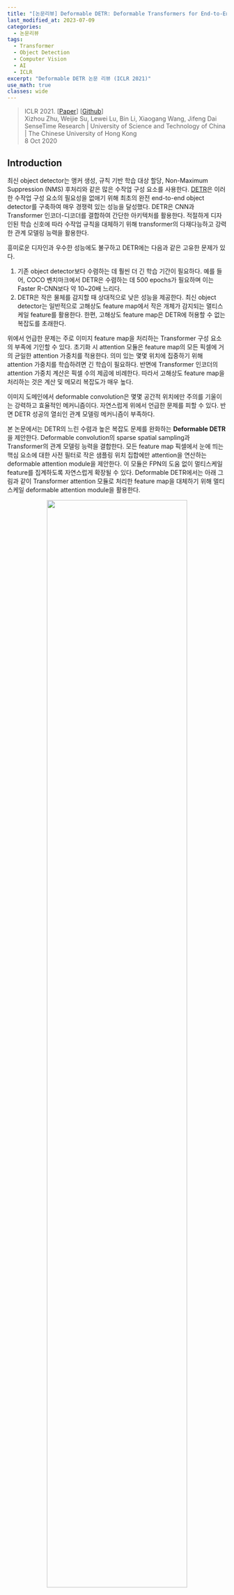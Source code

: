 ```yaml
---
title: "[논문리뷰] Deformable DETR: Deformable Transformers for End-to-End Object Detection"
last_modified_at: 2023-07-09
categories:
  - 논문리뷰
tags:
  - Transformer
  - Object Detection
  - Computer Vision
  - AI
  - ICLR
excerpt: "Deformable DETR 논문 리뷰 (ICLR 2021)"
use_math: true
classes: wide
---
```


> ICLR 2021. [[Paper](https://arxiv.org/abs/2010.04159)] [[Github](https://github.com/fundamentalvision/Deformable-DETR)]  
> Xizhou Zhu, Weijie Su, Lewei Lu, Bin Li, Xiaogang Wang, Jifeng Dai  
> SenseTime Research | University of Science and Technology of China | The Chinese University of Hong Kong  
> 8 Oct 2020  

## Introduction
최신 object detector는 앵커 생성, 규칙 기반 학습 대상 할당, Non-Maximum Suppression (NMS) 후처리와 같은 많은 수작업 구성 요소를 사용한다. [DETR](https://kimjy99.github.io/논문리뷰/detr)은 이러한 수작업 구성 요소의 필요성을 없애기 위해 최초의 완전 end-to-end object detector를 구축하여 매우 경쟁력 있는 성능을 달성했다. DETR은 CNN과 Transformer 인코더-디코더를 결합하여 간단한 아키텍처를 활용한다. 적절하게 디자인된 학습 신호에 따라 수작업 규칙을 대체하기 위해 transformer의 다재다능하고 강력한 관계 모델링 능력을 활용한다.

흥미로운 디자인과 우수한 성능에도 불구하고 DETR에는 다음과 같은 고유한 문제가 있다. 

1. 기존 object detector보다 수렴하는 데 훨씬 더 긴 학습 기간이 필요하다. 예를 들어, COCO 벤치마크에서 DETR은 수렴하는 데 500 epochs가 필요하며 이는 Faster R-CNN보다 약 10~20배 느리다. 
2. DETR은 작은 물체를 감지할 때 상대적으로 낮은 성능을 제공한다. 최신 object detector는 일반적으로 고해상도 feature map에서 작은 개체가 감지되는 멀티스케일 feature를 활용한다. 한편, 고해상도 feature map은 DETR에 허용할 수 없는 복잡도를 초래한다. 

위에서 언급한 문제는 주로 이미지 feature map을 처리하는 Transformer 구성 요소의 부족에 기인할 수 있다. 초기화 시 attention 모듈은 feature map의 모든 픽셀에 거의 균일한 attention 가중치를 적용한다. 의미 있는 몇몇 위치에 집중하기 위해 attention 가중치를 학습하려면 긴 학습이 필요하다. 반면에 Transformer 인코더의 attention 가중치 계산은 픽셀 수의 제곱에 비례한다. 따라서 고해상도 feature map을 처리하는 것은 계산 및 메모리 복잡도가 매우 높다.

이미지 도메인에서 deformable convolution은 몇몇 공간적 위치에만 주의를 기울이는 강력하고 효율적인 메커니즘이다. 자연스럽게 위에서 언급한 문제를 피할 수 있다. 반면 DETR 성공의 열쇠인 관계 모델링 메커니즘이 부족하다. 

본 논문에서는 DETR의 느린 수렴과 높은 복잡도 문제를 완화하는 **Deformable DETR**을 제안한다. Deformable convolution의 sparse spatial sampling과 Transformer의 관계 모델링 능력을 결합한다. 모든 feature map 픽셀에서 눈에 띄는 핵심 요소에 대한 사전 필터로 작은 샘플링 위치 집합에만 attention을 연산하는 deformable attention module을 제안한다. 이 모듈은 FPN의 도움 없이 멀티스케일 feature를 집계하도록 자연스럽게 확장될 수 있다. Deformable DETR에서는 아래 그림과 같이 Transformer attention 모듈로 처리한 feature map을 대체하기 위해 멀티스케일 deformable attention module을 활용한다.

<center><img src='{{"/assets/img/deformable-detr/deformable-detr-fig1.webp" | relative_url}}' width="80%"></center>
<br>
Deformable DETR은 빠른 수렴, 계산 및 메모리 효율성 덕분에 end-to-end object detector의 변형을 활용할 수 있는 가능성을 열어준다. 저자들은 detection 성능을 향상시키기 위해 간단하고 효과적인 boundary box 반복 개선 메커니즘을 탐색하였다. 또한 저자들은 2-stage Deformable DETR을 시도하였다. 2-stage Deformable DETR에서 region proposal은 Deformable DETR의 변형에 의해 생성되며 반복적인 boundary box 개선을 위해 디코더에 추가로 공급된다.

## Transformers and DETR
#### Multi-Head Attention in Transformers
Transformer는 attention 메커니즘을 기반으로 하는 네트워크 아키텍처이다. Query element 세트 (ex. 출력 문장의 타겟 단어)와 key element 세트 (ex. 입력 문장의 소스 단어)가 주어지면 multi-head attention module은 query-key 쌍의 호환성을 측정하는 attention 가중치에 따라 key 콘텐츠를 적응적으로 집계한다. 모델이 다양한 representation subspace와 다양한 위치의 콘텐츠에 초점을 맞출 수 있도록 다양한 attention head의 출력이 학습 가능한 가중치로 선형으로 집계된다. 

$q \in \Omega_q$가 representation feature $z_q \in \mathbb{R}^C$로 query element를 인덱싱하고 $k \in \Omega_k$가 representation feature $x_k \in \mathbb{R}^C$로 key element를 인덱싱한다고 하자. 여기서 $C$는 feature 차원이고 $\Omega_q$와 $\Omega_k$는 각각 query element 세트와 key element 세트이다. 그러면 multi-head attention feature는 다음과 같이 계산된다. 

$$
\begin{equation}
\textrm{MultiHeadAttn} (z_q, x) = \sum_{m=1}^M W_m [\sum_{k \in \Omega_k} A_{mqk \cdot W'_m x_k}]
\end{equation}
$$

여기서 $m$은 attention head를 인덱싱하고 $$W'_m \in \mathbb{R}^{C_v \times C}$$와 $W_m \in \mathbb{R}^{C \times C_v}$는 학습 가능한 가중치이다. 서로 다른 공간적 위치를 명확히 하기 위해 representation feature $z_q$와 $x_k$는 일반적으로 element 콘텐츠와 위치 임베딩의 concatenation 또는 합계이다. 

Transformer에는 두 가지 알려진 문제가 있다. 하나는 Transformer가 수렴되기 전에 긴 학습이 필요하다는 것이다. Query element와 key element의 수가 각각 $N_q$와 $N_k$라고 하자. 일반적으로 적절한 파라미터 초기화를 통해 $U_m z_q$와 $V_m x_k$는 평균이 0이고 분산이 1인 분포를 따르므로 $N_k$가 클 때 attention 가중치 $A_{mqk} \approx 1 / N_k$가 된다. 이는 입력 feature에 대해 모호한 기울기를 발생시킨다. 따라서 attention 가중치가 특정 key에 집중할 수 있도록 긴 학습 일정이 필요하다. 핵심 element가 일반적으로 이미지 픽셀인 이미지 도메인에서 $N_k$는 매우 클 수 있으며 수렴이 오래 걸린다.

한편 multi-head attention을 위한 계산 및 메모리 복잡도는 수많은 query element와 key element로 인해 매우 높을 수 있다. $\textrm{MultiHeadAttn}$의 계산 복잡도는 $O(N_q C^2 + N_k C^2 + N_q N_k C)$이다. Query element와 key element가 모두 픽셀인 이미지 도메인에서 $N_q = N_k \gg C$이므로 복잡도는 세 번째 항인 $O(N_q N_k C)$에 의해 지배된다. 따라서 multi-head attention 모듈은 feature map 크기에 따라 제곱으로 복잡도가 증가하는 문제를 겪는다.

#### DETR
DETR은 Transformer 인코더-디코더 아키텍처를 기반으로 하며 이분 매칭을 통해 각 ground-truth boundary box에 대한 고유한 예측을 강제하는 집합 기반 Hungarian loss와 결합된다. 

CNN backbone (ex. ResNet)에서 추출한 입력 feature map $x \in \mathbb{R}^{C \times H \times W}$가 주어지면 DETR은 표준 Transformer 인코더-디코더 아키텍처를 활용하여 입력 feature map을 object query들의 집합의 feature로 변환한다. 3-layer 피드포워드 신경망(FFN)과 linear projection이 detection head로 object query feature (디코더에서 생성됨) 위에 추가된다. FFN은 boundary box 좌표 $b \in [0, 1]^4$를 예측하는 회귀 분기 역할을 한다. 여기서 $$b = \{b_x, b_y, b_w, b_h\}$$는 정규화된 박스 중심 좌표, 박스 높이 및 너비 (이미지 크기 기준)를 인코딩한다. Linear projection은 분류 결과를 생성하는 분류 분기 역할을 한다. 

DETR의 Transformer 인코더의 경우 query element와 key element는 모두 feature map의 픽셀이다. 입력은 ResNet feature map이다. $H$와 $W$는 각각 feature map의 높이와 너비라고 하자. 그러면 self-attention의 계산 복잡도는 $O(H^2 W^2 C)$이며 공간 크기에 따라 2차적으로 증가한다.

DETR의 Transformer 디코더의 경우 입력에는 인코더의 feature map과 학습 가능한 위치 임베딩으로 표시되는 $N$개의 object query가 모두 포함된다. 디코더에는 두 가지 유형의 attention 모듈, 즉 cross-attention 모듈과 self-attention 모듈이 있다. Cross-attention 모듈에서 object query는 feature map에서 feature를 추출한다. Query element는 object query에 대한 것이고 key element는 인코더의 출력 feature map에 대한 것이다. 여기에서 $N_q = N, N_k = H \times W$이고 cross-attention 복잡도는 $O (H W C^2 + NHWC)$이다. 복잡도는 feature map의 공간 크기에 따라 선형적으로 증가한다. Self-attention 모듈에서 object query는 서로 상호 작용하여 관계를 캡처한다. Query element와 key element는 모두 object query이다. 여기서 $N_q = N_k = N$이고 self-attention 모듈의 복잡도는 $O(2NC^2 + N^2 C)$이다. Object query 수가 적당하면 복잡도가 허용된다.

DETR은 object detection을 위한 매력적인 디자인으로 수작업으로 디자인된 많은 구성 요소가 필요하지 않다. 그러나 자체적 문제도 있다. 이러한 문제는 주로 이미지 feature map을 핵심 요소로 처리할 때 Transformer attention이 부족하기 때문일 수 있다. 

1. DETR은 작은 물체를 감지하는 성능이 상대적으로 낮다. 최신 object detector는 고해상도 feature map을 사용하여 작은 물체를 더 잘 감지한다. 그러나 고해상도 feature map은 입력 feature map의 공간 크기와 2차 복잡도를 갖는 DETR의 Transformer 인코더의 self-attention 모듈에 허용할 수 없는 복잡도를 초래할 수 있다. 
2. 최신 object detector와 비교할 때 DETR은 수렴하는 데 더 많은 학습 기간이 필요하다. 이것은 주로 이미지 feature를 처리하는 attention 모듈이 학습하기 어렵기 때문이다. 초기화 시 cross-attention 모듈은 전체 feature map에서 거의 평균 수준이다. 반면 학습이 끝나면 attention map은 물체의 말단에만 초점을 맞추는 매우 드문 것으로 학습된다. DETR은 attention map에서 이러한 중요한 변화를 학습하기 위해 긴 학습이 필요하다.

## Method
### 1. Deformable Transformers for End-to-End Object Detection
#### Deformable Attention Module
<center><img src='{{"/assets/img/deformable-detr/deformable-detr-fig2.webp" | relative_url}}' width="100%"></center>
<br>
이미지 feature map에 Transformer attention을 적용하는 핵심 문제는 가능한 모든 공간 위치를 살펴본다는 점이다. 이를 해결하기 위해 본 논문은 **deformable attention module**을 제시한다. Deformable convolution에서 영감을 받은 deformable attention module은 위 그림과 같이 feature map의 공간 크기에 관계없이 기준점 주변의 작은 key 샘플링 지점 집합에만 주의를 기울인다. 각 query에 대해 수렴 및 feature space 해상도 문제를 완화할 수 있다. 

입력 feature map $x \in \mathbb{R}^{C \times H \times W}$가 주어지면 $q$가 콘텐츠 feature $z_q$와 2D 기준점 $p_q$를 포함하는 query element를 인덱싱한다고 하자. Deformable attention feature는 다음과 같이 계산된다.

$$
\begin{equation}
\textrm{DeformAttn} (z_q, p_q, x) = \sum_{m=1}^M W_m [\sum_{k=1}^K A_{mqk} \cdot W'_m x (p_q + \Delta p_{mqk})]
\end{equation}
$$

여기서 $m$은 attention head를 인덱싱하고 $k$는 샘플링된 key를 인덱싱하고며 $K$는 총 샘플링된 key의 수이다 ($K \ll HW$). $\Delta p_{mqk}$와 $A_{mqk}$는 각각 $m$번째 attention head에서 k번째 샘플링 포인트의 샘플링 오프셋과 attention 가중치를 나타낸다. Attention 가중치 $A_{mqk}$는

$$
\begin{equation}
\sum_{k=1}^K A_{mqk} = 1
\end{equation}
$$

로 정규화되며, $[0, 1]$ 범위에 있다. $p_q + \Delta p_{mqk}$는 분수이므로 bilinear interpolation이 적용된다. $\Delta p_{mqk}$와 $A_{mqk}$는 모두 query feature $z_q$에 대한 linear projection을 통해 얻는다. 구현에서 $z_q$는 $3MK$개의 채널의 linear projection 연산자에 공급된다. 여기서 처음 $2MK$개의 채널은 샘플링 오프셋 $\Delta p_{mqk}$를 인코딩하고 나머지 $MK$개의 채널은 softmax 연산자에 공급되어 attention 가중치 $A_{mqk}$를 얻는다.

Deformable attention module은 convolution feature map을 핵심 요소로 처리하도록 설계되었다. $N_q$를 query element의 수라고 하면 $MK$가 상대적으로 작을 때 deformable attention module의 복잡도는 

$$
\begin{equation}
O(2N_q C^2 + \min( HW C^2 , N_q K C^2 ))
\end{equation}
$$

이다. $N_q = HW$인 DETR 인코더에 적용하면 복잡도는 $O(HW C^2)$가 되어 공간 크기에 선형 복잡도가 된다. DETR 디코더에서 cross-attention 모듈로 적용하면 $N_q = N$ ($N$은 object query의수), 복잡도는 $O(NKC^2)$가 되어 공간 크기 $HW$와 무관하다.

#### Multi-scale Deformable Attention Module
대부분의 최신 object detection 프레임워크는 멀티스케일 feature map의 이점을 얻는다. Deformable attention module은 멀티스케일 feature map을 위해 자연스럽게 확장될 수 있다.

$$\{x^l\}_{l=1}^L$$을 입력 멀티스케일 feature map이라고 하자. 여기서 $x^l \in \mathbb{R}^{C \times H_l \times W_l}$이다. $$\hat{p}_q \in [0, 1]^2$$를 각 query element $q$에 대한 기준점의 정규화된 좌표라고 하면 멀티스케일 deformable attention module은 다음과 같이 적용된다.

$$
\begin{equation}
\textrm{MSDeformAttn} (z_q, \hat{p}_q, \{x^l\}_{l=1}^L) = \sum_{m=1}^M W_m [\sum_{l=1}^L \sum_{k=1}^K A_{mlqk} \cdot W'_m x^l (\phi_l (\hat{p}_q) + \Delta p_{mlqk})]
\end{equation}
$$

여기서 $m$은 attention head를 인덱싱하고 $l$은 입력 feature 레벨을 인덱싱하며 $k$는 샘플링 포인트를 인덱싱한다. $\Delta p_{mlqk}$와 $A_{mlqk}$는 각각 $l$번째 feature 레벨고 $m$번째 attention head에서 $k$번째 샘플링 포인트의 샘플링 오프셋과 attention 가중치를 나타낸다. Attention 가중치 $A_{mlqk}$는 

$$
\begin{equation}
\sum_{l=1}^L \sum_{k=1}^K A_{mlqk} = 1
\end{equation}
$$

로 정규화된다. 여기서 정규화 좌표 $$\hat{p}_q \in [0, 1]^2$$를 사용하며, 정규화 좌표 $(0, 0)$와 $(1, 1)$은 이미지의 왼쪽 상단과 오른쪽 하단을 각각 나타낸다. 함수 $$\phi_l (\hat{p}_q)$$는 정규화된 좌표 $$\hat{p}_q$$를 $l$번째 레벨의 입력 feature map으로 재조정한다. 멀티스케일 deformable attention은 단일 스케일 feature map의 $K$개 포인트 대신 멀티스케일 feature map의 $LK$개의 포인트를 샘플링한다는 점을 제외하면 단일 스케일 버전과 매우 유사하다.

Deformable attention module은 $L = 1$이고 $K = 1$이며 $$W'_m \in \mathbb{R}^{C_v \times C}$$가 항등 행렬로 고정되면 deformable convolution과 동일해진다. Deformable convolution은 각 attention head에 대해 하나의 샘플링 포인트에만 초점을 맞추는 단일 스케일 입력용으로 설계되었다. 그러나 멀티스케일 deformable attention은 멀티스케일 입력에서 여러 샘플링 지점을 살펴본다. 멀티스케일 deformable attention module은 변형 가능한 샘플링 위치에 의해 사전 필터링 메커니즘이 도입되는 Transformer attention의 효율적인 변형으로도 인식될 수 있다. 샘플링 포인트가 가능한 모든 위치를 통과할 때 deformable attention module은 Transformer attention과 동일하다.

#### Deformable Transformer Encoder
DETR에서 feature map을 처리하는 Transformer attention 모듈을 멀티스케일 deformable attention module로 대체한다. 인코더의 입력과 출력은 모두 동일한 해상도를 가진 멀티스케일 feature map이다. 인코더에서 ResNet (1$\times$1 convolution으로 변환됨)의 $C_3$ ~ $C_5$ stage의 출력 feature map에서 멀티스케일 feature map $$\{x^l\}_{l=1}^{L-1}$$ $(L = 4)$을 추출한다. 여기서 $C_l$은 입력 이미지보다 $2^l$ 낮은 해상도를 가진다. 가장 낮은 해상도의 feature map $x^L$은 최종 $C_5$ stage에서 3$\times$3 stride 2 convolution을 통해 얻으며, $C_6$으로 표시된다. 모든 멀티스케일 feature map은 $C = 256$ 채널이다. FPN의 하향식 구조는 멀티스케일 deformable attention 자체가 멀티스케일 feature map 간에 정보를 교환할 수 있기 때문에 사용되지 않는다. 

인코더의 멀티스케일 deformable attention module을 적용하면 출력은 입력과 동일한 해상도를 가진 멀티스케일 feature map이다. Key element와 query element는 모두 멀티스케일 feature map의 픽셀이다. 각 query 픽셀에 대해 기준점는 그 자체이다. 각 query 픽셀이 어떤 feature 레벨에 있는지 식별하기 위해 위치 임베딩 외에도 feature 표현에 스케일 레벨 임베딩 $e_l$을 추가한다. 고정 인코딩을 사용한 위치 임베딩과 달리 스케일 레벨 임베딩 $$\{e_l\}_{l=1}^L$$은 랜덤하게 초기화되고 네트워크와 공동으로 학습된다.

#### Deformable Transformer Decoder
디코더에는 cross-attention 모듈과 self-attention 모듈이 있다. Attention 모듈의 두 가지 유형에 대한 query element는 object query이다. Cross-attention 모듈에서 object query는 feature map에서 feature를 추출한다. 여기서 핵심 요소는 인코더의 출력 feature map이다. Self-attention 모듈에서 object query는 서로 상호 작용하며 여기서 핵심 요소는 object query이다. Deformable attention module은 convolution feature map을 핵심 요소로 처리하도록 설계되었으므로 각 cross-attention 모듈만 멀티스케일 deformable attention module로 교체하고 self-attention 모듈은 변경하지 않는다. 각 object query에 대해 기준점 $$\hat{p}_q$$의 2D 정규화 좌표는 시그모이드 함수가 뒤따르는 학습 가능한 linear projection을 통해 object query 임베딩에서 예측된다.

멀티스케일 deformable attention module이 기준점 주변의 이미지 feature를 추출하기 때문에 detection head가 boundary box를 기준점에 대한 상대적인 오프셋으로 예측하여 최적화 난이도를 더 줄이도록 한다. 기준점은 박스 중심의 초기 추측으로 사용된다. Detection head는 기준점에 대한 상대적인 오프셋을 예측한다. 이러한 방식으로 학습된 디코더 attention은 예측된 boundary box와 강한 상관관계를 갖게 되며, 이는 학습 수렴도 가속화한다. Transformer attention 모듈을 DETR의 deformable attention module로 교체함으로써 Deformable DETR이라는 효율적이고 수렴이 빠른 object detection 시스템을 구축한다.

### 2. Additional Improvements and Variants for Deformable DETR
Deformable DETR은 빠른 수렴, 계산 및 메모리 효율성 덕분에 end-to-end object detector의 다양한 변형을 활용할 수 있는 가능성을 열어준다. 

#### Iterative Bounding Box Refinement
이것은 optical flow 추정에서 개발된 iterative refinement에서 영감을 받았다. Detection 성능을 향상시키기 위해 간단하고 효과적인 boundary box 반복 개선 메커니즘을 설정한다. 여기에서 각 디코더 레이어는 이전 레이어의 예측을 기반으로 boundary box를 세분화한다.

#### Two-Stage Deformable DETR
오리지널 DETR에서 디코더의 object query는 현재 이미지와 관련이 없다. 저자들은 2-stage object detector에서 영감을 받아 첫 번째 stage로 region proposal을 생성하기 위한 Deformable DETR 변형을 탐색하였다. 생성된 region proposal은 추가 개선을 위한 object query로 디코더에 공급되어 2-stage Deformable DETR을 형성한다.

첫 번째 stage에서는 높은 recall의 proposal을 위해 멀티스케일 feature map의 각 픽셀이 object query 역할을 한다. 그러나 object query를 픽셀로 직접 설정하면 디코더의 self-attention 모듈에 허용할 수 없는 계산 및 메모리 비용이 발생하며 복잡도는 query 수에 따라 2차적으로 증가한다. 이 문제를 피하기 위해 디코더를 제거하고 로컬한 proposal 생성을 위해 인코더 전용 Deformable DETR을 형성한다. 여기에서 각 픽셀은 boundary box를 직접 예측하는 object query로 할당된다. 가장 점수가 높은 boundary box가 region proposal로 선택된다. Region proposal을 두 번째 stage에 공급하기 전에는 NMS가 적용되지 않는다.

## Experiment
- 데이터셋: COCO 2017
- 구현 디테일
  - Backbone: ImageNet에서 사전 학습된 ResNet-50
  - 멀티스케일 feature map은 FPN 없이 추출됨
  - Deformable attention에서 $M = 8$, $K = 4$로 설정
  - Deformable Transformer 인코더의 파라미터는 여러 feature 레벨에서 공유됨
  - 대부분의 hyperparameter 세팅은 DETR을 따름
  - 가중치 2의 Focal Loss를 boundary box classification에 사용, object query의 수도 100에서 300으로 변경
  - Epoch: 50
  - Learning rate: 초기에 $2 \times 10^{-4}$, 40 epochs마다 0.1로 decay
  - $\beta_1 = 0.9$, $\beta_2 = 0.999$, weight decay = $10^{-4}$

### 1. Comparison with DETR
다음은 COCO 2017 val set에서의 성능을 DETR과 비교한 표이다. DETR-DC5<sup>+</sup>는 공정한 비교를 위해 DETR-DC5에 Focal Loss를 추가하고 object query의 수를 300으로 늘린 버전이다. 

<center><img src='{{"/assets/img/deformable-detr/deformable-detr-table1.webp" | relative_url}}' width="100%"></center>
<br>
다음은 Deformable DETR과 DETR-DC5의 수렴 곡선이다.

<center><img src='{{"/assets/img/deformable-detr/deformable-detr-fig3.webp" | relative_url}}' width="65%"></center>

### 2. Ablation Study on Deformable Attention
다음은 COCO 2017 val set에서 수행한 deformable attention의 ablation study 결과이다. MS는 멀티스케일을 뜻한다.

<center><img src='{{"/assets/img/deformable-detr/deformable-detr-table2.webp" | relative_url}}' width="75%"></center>

### 3. Comparison with State-of-the-art Methods
다음은 COCO 2017 test-dev set에서 Deformable DETR을 다른 SOTA 방법들과 비교한 표이다.

<center><img src='{{"/assets/img/deformable-detr/deformable-detr-table3.webp" | relative_url}}' width="80%"></center>